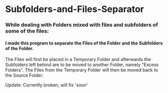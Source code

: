 # Subfolders-and-Files-Separator
### While dealing with Folders mixed with files and subfolders of some of the files: 
#### I made this program to separate the Files of the Folder and the Subfolders of the Folder.
The Files will first be placed in a Temporary Folder and afterwards the Subfolders left behind are to be moved to another Folder, namely "Excess Folders".
The Files from the Temporary Folder will then be moved back to the Source Folder.

Update: Currently broken, will fix 'soon'
